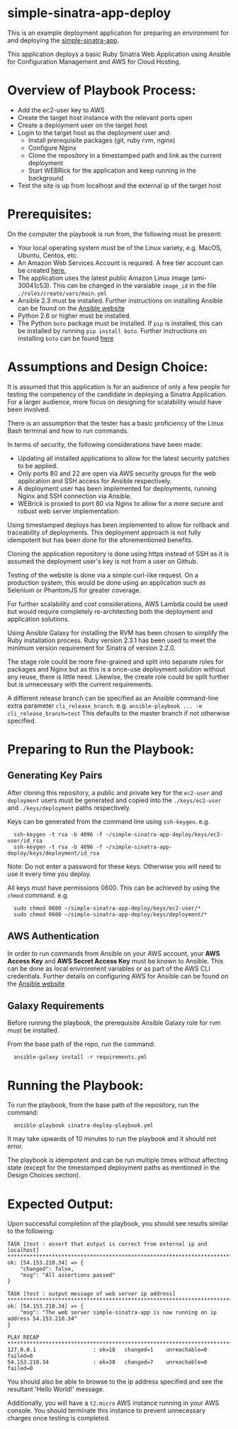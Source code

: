 # simple-sinatra-app-deploy

This is an example deployment application for preparing an environment for and deploying the [simple-sinatra-app](https://github.com/rea-cruitment/simple-sinatra-app).

This application deploys a basic Ruby Sinatra Web Application using Ansible for Configuration Management and AWS for Cloud Hosting.

# Overview of Playbook Process:

 - Add the ec2-user key to AWS
 - Create the target host instance with the relevant ports open
 - Create a deployment user on the target host
 - Login to the target host as the deployment user and:
   - Install prerequisite packages (git, ruby rvm, nginx)
   - Configure Nginx
   - Clone the repository in a timestamped path and link as the current deployment
   - Start WEBRick for the application and keep running in the background
 - Test the site is up from localhost and the external ip of the target host

# Prerequisites:

On the computer the playbook is run from, the following must be present:

  - Your local operating system must be of the Linux variety, e.g. MacOS, Ubuntu, Centos, etc.
  - An Amazon Web Services Account is required. A free tier account can be created [here.](https://aws.amazon.com/free/)
  - The application uses the latest public Amazon Linux image (ami-30041c53). This can be changed in the varaiable `image_id` in the file `./roles/create/vars/main.yml`
  - Ansible 2.3 must be installed. Further instructions on installing Ansible can be found on the [Ansible website](http://docs.ansible.com/ansible/latest/intro_installation.html)
  - Python 2.6 or higher must be installed.
  - The Python `boto` package must be installed. If `pip` is installed, this can be installed by running `pip install boto`. Further instructions on installing `boto` can be found [here](http://boto.cloudhackers.com/en/latest/getting_started.html)

# Assumptions and Design Choice:

It is assumed that this application is for an audience of only a few people for testing the competency of the candidate in deploying a Sinatra Application.
For a larger audience, more focus on designing for scalability would have been involved.

There is an assumption that the tester has a basic proficiency of the Linux Bash terminal and how to run commands.

In terms of security, the following considerations have been made:
  - Updating all installed applications to allow for the latest security patches to be applied.
  - Only ports 80 and 22 are open via AWS security groups for the web application and SSH access for Ansible respectively.
  - A deployment user has been implemented for deployments, running Nginx and SSH connection via Ansible.
  - WEBrick is proxied to port 80 via Nginx to allow for a more secure and robust web server implementation.

Using timestamped deploys has been implemented to allow for rollback and traceability of deployments.
This deployment approach is not fully idempotent but has been done for the aforementioned benefits.

Cloning the application repository is done using https instead of SSH as it is assumed the deployment user's key is not from a user on Github.

Testing of the website is done via a simple curl-like request. On a production system, this would be done using an application such as Selenium or PhantomJS for greater coverage.

For further scalability and cost considerations, AWS Lambda could be used but would require completely re-architecting both the deployment and application solutions.

Using Ansible Galaxy for installing the RVM has been chosen to simplify the Ruby installation process. Ruby version 2.3.1 has been used to meet the minimum version requirement for Sinatra of version 2.2.0.

The stage role could be more fine-grained and split into separate roles for packages and Nginx but as this is a once-use deployment solution without any reuse, there is little need. Likewise, the create role could be split further but is unnecessary with the current requirements.

A different release branch can be specified as an Ansible command-line extra parameter `cli_release_branch`. e.g. `ansible-playbook ... -e cli_release_branch=test` This defaults to the master branch if not otherwise specified.

# Preparing to Run the Playbook:

## Generating Key Pairs

After cloning this repository, a public and private key for the `ec2-user` and `deployment` users must be generated and copied into the `./keys/ec2-user`
and `./keys/deployment` paths respectively.

Keys can be generated from the command line using `ssh-keygen`. e.g.

```
  ssh-keygen -t rsa -b 4096 -f ~/simple-sinatra-app-deploy/keys/ec2-user/id_rsa
  ssh-keygen -t rsa -b 4096 -f ~/simple-sinatra-app-deploy/keys/deployment/id_rsa
```

Note: Do not enter a password for these keys. Otherwise you will need to use it every time you deploy.

All keys must have permissions 0600. This can be achieved by using the `chmod` command. e.g.

```
  sudo chmod 0600 ~/simple-sinatra-app-deploy/keys/ec2-user/*
  sudo chmod 0600 ~/simple-sinatra-app-deploy/keys/deployment/*
```

## AWS Authentication

In order to run commands from Ansible on your AWS account, your **AWS Access Key** and **AWS Secret Access Key** must be known to Ansible.
This can be done as local environment variables or as part of the AWS CLI credentials.
Further details on configuring AWS for Ansible can be found on the [Ansible website](http://docs.ansible.com/ansible/latest/guide_aws.html)

## Galaxy Requirements

Before running the playbook, the prerequisite Ansible Galaxy role for rvm must be installed.

From the base path of the repo, run the command:
```
  ansible-galaxy install -r requirements.yml
```

# Running the Playbook:

To run the playbook, from the base path of the repository, run the command:

```
  ansible-playbook sinatra-deploy-playbook.yml
```

It may take upwards of 10 minutes to run the playbook and it should not error.

The playbook is idempotent and can be run multiple times without affecting state (except for the timestamped deployment paths as mentioned in the Design Choices section).

# Expected Output:

Upon successful completion of the playbook, you should see results similar to the following:

```
TASK [test : assert that output is correct from external ip and localhost] *******************************************************************************************************************************************************************
ok: [54.153.210.34] => {
    "changed": false,
    "msg": "All assertions passed"
}

TASK [test : output message of web server ip address] ****************************************************************************************************************************************************************************************
ok: [54.153.210.34] => {
    "msg": "The web server simple-sinatra-app is now running on ip address 54.153.210.34"
}

PLAY RECAP ***********************************************************************************************************************************************************************************************************************************
127.0.0.1                  : ok=18   changed=1    unreachable=0    failed=0
54.153.210.34              : ok=38   changed=7    unreachable=0    failed=0
```

You should also be able to browse to the ip address specified and see the resultant 'Hello World!' message.

Additionally, you will have a `t2.micro` AWS instance running in your AWS console.
You should terminate this instance to prevent unnecessary charges once testing is completed.
